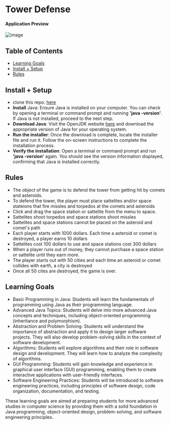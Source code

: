 # Tower Defense
#### Application Preview
![image](https://github.com/tstaros23/Tower-Defense/assets/81131454/a9278889-3f7c-4eb9-b379-57ba7045e4b9)


## Table of  Contents
  - [Learning Goals](#Learning-Goals)
  - [Install + Setup](#Set-up)
  - [Rules](#Rules)

## Install + Setup
- clone this repo: [here](https://github.com/tstaros23/Tower-Defense)
- **Install** Java: Ensure Java is installed on your computer. You can check by opening a terminal or command prompt and running **'java -version'**. If Java is not installed, proceed to the next step.
- **Download Java**: Visit the OpenJDK website [here](https://adoptopenjdk.net/) and download the appropriate version of Java for your operating system.
- **Run the installer**: Once the download is complete, locate the installer file and run it. Follow the on-screen instructions to complete the installation process.
- **Verify the installation**: Open a terminal or command prompt and run **'java -version'** again. You should see the version information displayed, confirming that Java is installed correctly.

## Rules
- The object of the game is to defend the tower from getting hit by comets and asteroids. 
- To defend the tower, the player must place  sattelites and/or space stateions that fire missles and torpedos at the comets and asteroids
- Click and drag the space station or sattelite from the menu to space.
- Sattelites shoot torpedos and space stations shoot missles
- Sattelites and space stations cannot be placed on the asteroid and comet's path
- Each player starts with 1000 dollars. Each time a asteroid or comet is destroyed, a player earns 10 dollars
- Sattelites cost 100 dollars to use and space stations cost 300 dollars
- When a player runs out of money, they cannot purchase a space station or sattelite until they earn more.
- The player starts out with 50 cities and each time an asteroid or comet collides with earth, a city is destroyed
- Once all 50 cites are destroyed, the game is over.


## Learning Goals
  - Basic Programming in Java: Students will learn the fundamentals of programming using Java as their programming language.
  - Advanced Java Topics: Students will delve into more advanced Java concepts and techniques, including object-oriented programming (inheritance and polymorphism).
  - Abstraction and Problem Solving: Students will understand the importance of abstraction and apply it to design larger software projects. They will also develop problem-solving skills in the context of software development.
  - Algorithms: Students will explore algorithms and their role in software design and development. They will learn how to analyze the complexity of algorithms.
  - GUI Programming: Students will gain knowledge and experience in graphical user interface (GUI) programming, enabling them to create interactive applications with user-friendly interfaces.
  - Software Engineering Practices: Students will be introduced to software engineering practices, including principles of software design, code organization, documentation, and testing.

These learning goals are aimed at preparing students for more advanced studies in computer science by providing them with a solid foundation in Java programming, object-oriented design, problem-solving, and software engineering principles.

